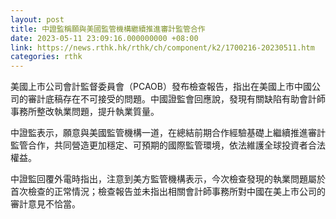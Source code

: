 ```yaml
---
layout: post
title: 中證監稱願與美國監管機構繼續推進審計監管合作
date: 2023-05-11 23:09:16.000000000 +08:00
link: https://news.rthk.hk/rthk/ch/component/k2/1700216-20230511.htm
categories: rthk
---
```


美國上市公司會計監督委員會（PCAOB）發布檢查報告，指出在美國上市中國公司的審計底稿存在不可接受的問題。中國證監會回應說，發現有關缺陷有助會計師事務所整改執業問題，提升執業質量。

中證監表示，願意與美國監管機構一道，在總結前期合作經驗基礎上繼續推進審計監管合作，共同營造更加穩定、可預期的國際監管環境，依法維護全球投資者合法權益。

中證監回覆外電時指出，注意到美方監管機構表示，今次檢查發現的執業問題屬於首次檢查的正常情況；檢查報告並未指出相關會計師事務所對中國在美上市公司的審計意見不恰當。
